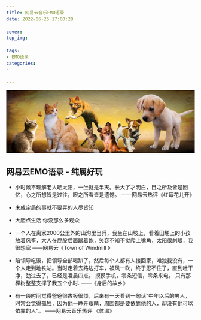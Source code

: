 ```yaml
---
title: 网易云音乐EMO语录
date: 2022-06-25 17:00:28

cover: 
top_img: 

tags: 
- EMO语录
categories:
- 

---
```




![cat](/img/cat.png)

## 网易云EMO语录 - 纯属好玩



- 小时候不理解老人晒太阳，一坐就是半天。长大了才明白，目之所及皆是回忆，心之所想皆是过往，眼之所看皆是遗憾。                                                   																															——网易云热评《红莓花儿开》  

- 未成定局的事就不要弄的人尽皆知 

- 大胆点生活 你没那么多观众

- 一个人在离家2000公里外的山沟里当兵，我坐在山坡上，看着田埂上的小孩放着风筝，大人在屁股后面跟着跑，笑容不知不觉爬上嘴角，太阳很刺眼，我很想家                                                                             ——网易云《Town of Windmill 》

- 陪领导吃饭，把领导全部喝趴了，然后每个人都有人接回家，唯独我没有，一个人走到地铁站。当时走着去路边打车，被风一吹，终于忍不住了，直到吐干净，劲过去了，已经是凌晨四点。
  摸摸手机，零条短信，零条来电。
  只有那棵树整整支撑了我五个小时.																																  ——《身后的故乡》
- 有一段时间觉得爸爸很古板很烦，后来有一天看到一句话“中年以后的男人，时常会觉得孤独，因为他一睁开眼睛，周围都是要依靠他的人，却没有他可以依靠的人”。 																				 ——网易云音乐热评 《体温》

